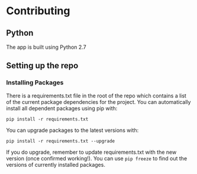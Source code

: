 # Contributing
## Python
The app is built using Python 2.7

## Setting up the repo
### Installing Packages
There is a requirements.txt file in the root of the repo which contains a list of the current package dependencies for the project.
You can automatically install all dependent packages using pip with:

`pip install -r requirements.txt`

You can upgrade packages to the latest versions with:

`pip install -r requirements.txt --upgrade`

If you do upgrade, remember to update requirements.txt with the new version (once confirmed working!).
You can use `pip freeze` to find out the versions of currently installed packages.

